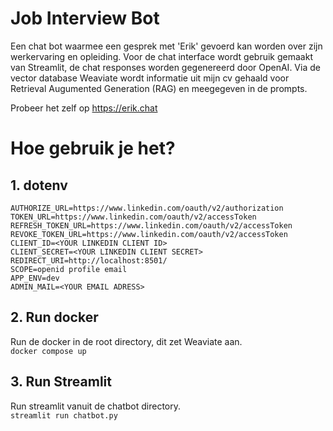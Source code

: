 # Job Interview Bot

Een chat bot waarmee een gesprek met 'Erik' gevoerd kan worden over zijn werkervaring en opleiding. Voor de chat interface wordt gebruik gemaakt van Streamlit, de chat responses worden gegenereerd door OpenAI. Via de vector database Weaviate wordt informatie uit mijn cv gehaald voor Retrieval Augumented Generation (RAG) en meegegeven in de prompts.

Probeer het zelf op https://erik.chat

# Hoe gebruik je het?

## 1. dotenv
```
AUTHORIZE_URL=https://www.linkedin.com/oauth/v2/authorization
TOKEN_URL=https://www.linkedin.com/oauth/v2/accessToken
REFRESH_TOKEN_URL=https://www.linkedin.com/oauth/v2/accessToken
REVOKE_TOKEN_URL=https://www.linkedin.com/oauth/v2/accessToken
CLIENT_ID=<YOUR LINKEDIN CLIENT ID>
CLIENT_SECRET=<YOUR LINKEDIN CLIENT SECRET>
REDIRECT_URI=http://localhost:8501/
SCOPE=openid profile email
APP_ENV=dev
ADMIN_MAIL=<YOUR EMAIL ADRESS>
```

## 2. Run docker 
Run de docker in de root directory, dit zet Weaviate aan.  
`docker compose up`

## 3. Run Streamlit
Run streamlit vanuit de chatbot directory.  
`streamlit run chatbot.py`